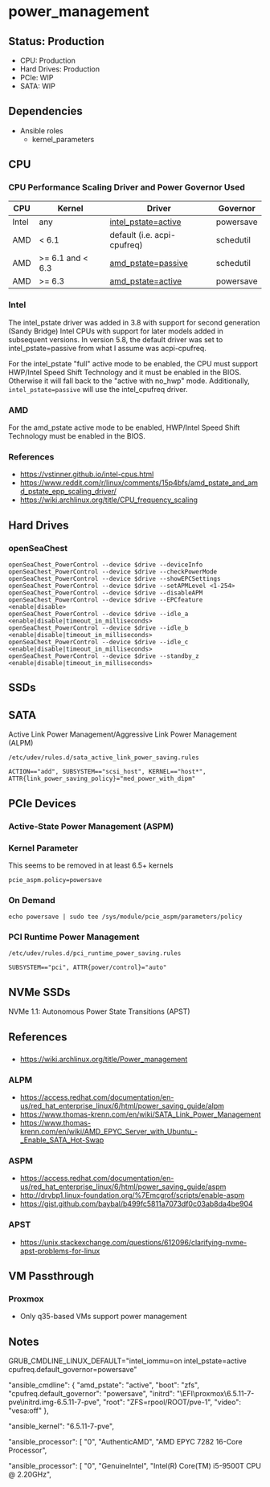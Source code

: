 # power_management

## Status: Production

- CPU: Production
- Hard Drives: Production
- PCIe: WIP
- SATA: WIP

## Dependencies

- Ansible roles
    - kernel_parameters

## CPU

### CPU Performance Scaling Driver and Power Governor Used

| CPU   | Kernel           | Driver                              | Governor  |
|-------|------------------|-------------------------------------|-----------|
| Intel | any              | [intel_pstate=active][intel_pstate] | powersave |
| AMD   | < 6.1            | default (i.e. acpi-cpufreq)         | schedutil |
| AMD   | >= 6.1 and < 6.3 | [amd_pstate=passive][amd_pstate]    | schedutil |
| AMD   | >= 6.3           | [amd_pstate=active][amd_pstate]     | powersave |

[intel_pstate]: https://www.kernel.org/doc/html/latest/admin-guide/pm/intel_pstate.html
[amd_pstate]: https://www.kernel.org/doc/html/latest/admin-guide/pm/amd-pstate.html

### Intel

The intel_pstate driver was added in 3.8 with support for second generation (Sandy Bridge) Intel CPUs with support for later models added in subsequent versions. In version 5.8, the default driver was set to intel_pstate=passive from what I assume was acpi-cpufreq.

For the intel_pstate "full" active mode to be enabled, the CPU must support HWP/Intel Speed Shift Technology and it must be enabled in the BIOS. Otherwise it will fall back to the "active with no_hwp" mode. Additionally, `intel_pstate=passive` will use the intel_cpufreq driver.

### AMD

For the amd_pstate active mode to be enabled, HWP/Intel Speed Shift Technology must be enabled in the BIOS.

### References

- https://vstinner.github.io/intel-cpus.html
- https://www.reddit.com/r/linux/comments/15p4bfs/amd_pstate_and_amd_pstate_epp_scaling_driver/
- https://wiki.archlinux.org/title/CPU_frequency_scaling

## Hard Drives

### openSeaChest

```
openSeaChest_PowerControl --device $drive --deviceInfo
openSeaChest_PowerControl --device $drive --checkPowerMode
openSeaChest_PowerControl --device $drive --showEPCSettings
openSeaChest_PowerControl --device $drive --setAPMLevel <1-254>
openSeaChest_PowerControl --device $drive --disableAPM
openSeaChest_PowerControl --device $drive --EPCfeature <enable|disable>
openSeaChest_PowerControl --device $drive --idle_a <enable|disable|timeout_in_milliseconds>
openSeaChest_PowerControl --device $drive --idle_b <enable|disable|timeout_in_milliseconds>
openSeaChest_PowerControl --device $drive --idle_c <enable|disable|timeout_in_milliseconds>
openSeaChest_PowerControl --device $drive --standby_z <enable|disable|timeout_in_milliseconds>
```

## SSDs

## SATA

Active Link Power Management/Aggressive Link Power Management (ALPM)

`/etc/udev/rules.d/sata_active_link_power_saving.rules`
```
ACTION=="add", SUBSYSTEM=="scsi_host", KERNEL=="host*", ATTR{link_power_saving_policy}="med_power_with_dipm"
```

## PCIe Devices

### Active-State Power Management (ASPM)

### Kernel Parameter
This seems to be removed in at least 6.5+ kernels
```
pcie_aspm.policy=powersave
```

### On Demand
```
echo powersave | sudo tee /sys/module/pcie_aspm/parameters/policy
```

### PCI Runtime Power Management
`/etc/udev/rules.d/pci_runtime_power_saving.rules`
```
SUBSYSTEM=="pci", ATTR{power/control}="auto"
```

## NVMe SSDs

NVMe 1.1: Autonomous Power State Transitions (APST)


## References

### 

- https://wiki.archlinux.org/title/Power_management

### ALPM
- https://access.redhat.com/documentation/en-us/red_hat_enterprise_linux/6/html/power_saving_guide/alpm
- https://www.thomas-krenn.com/en/wiki/SATA_Link_Power_Management
- https://www.thomas-krenn.com/en/wiki/AMD_EPYC_Server_with_Ubuntu_-_Enable_SATA_Hot-Swap

### ASPM
- https://access.redhat.com/documentation/en-us/red_hat_enterprise_linux/6/html/power_saving_guide/aspm
- http://drvbp1.linux-foundation.org/%7Emcgrof/scripts/enable-aspm
- https://gist.github.com/baybal/b499fc5811a7073df0c03ab8da4be904

### APST
- https://unix.stackexchange.com/questions/612096/clarifying-nvme-apst-problems-for-linux

## VM Passthrough

### Proxmox

- Only q35-based VMs support power management

## Notes

GRUB_CMDLINE_LINUX_DEFAULT="intel_iommu=on intel_pstate=active cpufreq.default_governor=powersave"

"ansible_cmdline": {
    "amd_pstate": "active",
    "boot": "zfs",
    "cpufreq.default_governor": "powersave",
    "initrd": "\\EFI\\proxmox\\6.5.11-7-pve\\initrd.img-6.5.11-7-pve",
    "root": "ZFS=rpool/ROOT/pve-1",
    "video": "vesa:off"
},

"ansible_kernel": "6.5.11-7-pve",

"ansible_processor": [
    "0",
    "AuthenticAMD",
    "AMD EPYC 7282 16-Core Processor",

"ansible_processor": [
    "0",
    "GenuineIntel",
    "Intel(R) Core(TM) i5-9500T CPU @ 2.20GHz",